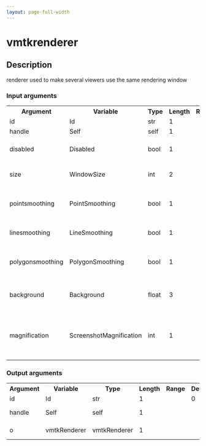 ```yaml
---
layout: page-full-width
---
```

<h1>vmtkrenderer</h1>
<h2>Description</h2>
renderer used to make several viewers use the same rendering window
<h3>Input arguments</h3>
<table class="vmtkscripts">
<tr>
<th>Argument</th><th>Variable</th><th>Type</th><th>Length</th><th>Range</th><th>Default</th><th>Description</th>
</tr>
<tr><td>id</td><td>Id</td><td>str</td><td>1</td><td></td><td>0</td><td>script id</td>
</tr>
<tr><td>handle</td><td>Self</td><td>self</td><td>1</td><td></td><td></td><td>handle to self</td>
</tr>
<tr><td>disabled</td><td>Disabled</td><td>bool</td><td>1</td><td></td><td>0</td><td>disable execution and piping</td>
</tr>
<tr><td>size</td><td>WindowSize</td><td>int</td><td>2</td><td></td><td>[800, 600]</td><td>size of the rendering window</td>
</tr>
<tr><td>pointsmoothing</td><td>PointSmoothing</td><td>bool</td><td>1</td><td></td><td>1</td><td>toggle rendering smooth points</td>
</tr>
<tr><td>linesmoothing</td><td>LineSmoothing</td><td>bool</td><td>1</td><td></td><td>1</td><td>toggle rendering smooth lines</td>
</tr>
<tr><td>polygonsmoothing</td><td>PolygonSmoothing</td><td>bool</td><td>1</td><td></td><td>0</td><td>toggle rendering smooth polygons</td>
</tr>
<tr><td>background</td><td>Background</td><td>float</td><td>3</td><td></td><td>[0.1, 0.1, 0.2]</td><td>background color of the rendering window</td>
</tr>
<tr><td>magnification</td><td>ScreenshotMagnification</td><td>int</td><td>1</td><td></td><td>4</td><td>magnification to apply to the rendering window when taking a screenshot</td>
</tr>
</table><h3>Output arguments</h3>
<table class="vmtkscripts">
<tr>
<th>Argument</th><th>Variable</th><th>Type</th><th>Length</th><th>Range</th><th>Default</th><th>Description</th>
</tr>
<tr><td>id</td><td>Id</td><td>str</td><td>1</td><td></td><td>0</td><td>script id</td>
</tr>
<tr><td>handle</td><td>Self</td><td>self</td><td>1</td><td></td><td></td><td>handle to self</td>
</tr>
<tr><td>o</td><td>vmtkRenderer</td><td>vmtkRenderer</td><td>1</td><td></td><td></td><td>the renderer</td>
</tr>
</table>
